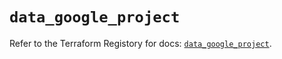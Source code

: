 # `data_google_project`

Refer to the Terraform Registory for docs: [`data_google_project`](https://registry.terraform.io/providers/hashicorp/google/4.75.0/docs/data-sources/project).
